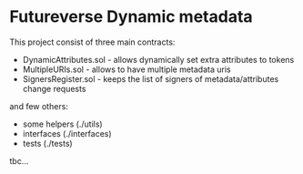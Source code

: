 # Futureverse Dynamic metadata

This project consist of three main contracts:

- DynamicAttributes.sol - allows dynamically set extra attributes to tokens
- MultipleURIs.sol - allows to have multiple metadata uris
- SignersRegister.sol - keeps the list of signers of metadata/attributes change requests

and few others:

- some helpers (./utils)
- interfaces (./interfaces)
- tests (./tests)

tbc...
